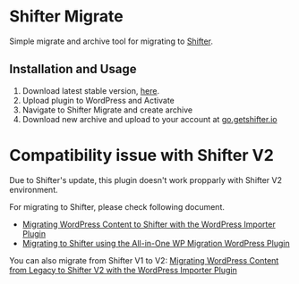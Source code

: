 # Shifter Migrate
Simple migrate and archive tool for migrating to [Shifter](https://getshifter.io).

## Installation and Usage
1. Download latest stable version, [here](https://github.com/getshifter/shifter-migrate/releases).
2. Upload plugin to WordPress and Activate
3. Navigate to Shifter Migrate and create archive
4. Download new archive and upload to your account at [go.getshifter.io](https://go.getshifter.io/)

# Compatibility issue with Shifter V2
Due to Shifter's update, this plugin doesn't work propparly with Shifter V2 environment. 

For migrating to Shifter, please check following document.
* [Migrating WordPress Content to Shifter with the WordPress Importer Plugin](http://support.getshifter.io/user-guide/migrating-wordpress-content-to-shifter-with-the-wordpress-importer-plugin)
* [Migrating to Shifter using the All-in-One WP Migration WordPress Plugin](http://support.getshifter.io/user-guide/migrating-to-shifter-using-the-all-in-one-wp-migration-wordpress-plugin)

You can also migrate from Shifter V1 to V2:
[Migrating WordPress Content from Legacy to Shifter V2 with the WordPress Importer Plugin](http://support.getshifter.io/user-guide/migrating-wordpress-content-from-legacy-to-shifter-v2-with-the-wordpress-importer-plugin)
